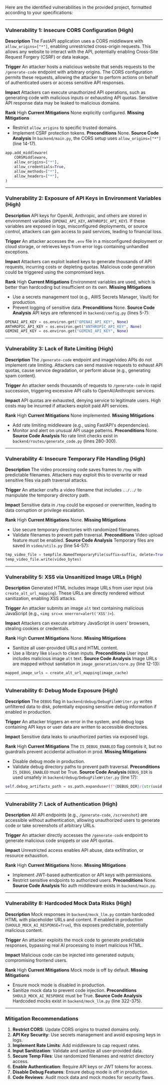 Here are the identified vulnerabilities in the provided project, formatted according to your specifications:

---

### Vulnerability 1: Insecure CORS Configuration (High)
**Description**
The FastAPI application uses a CORS middleware with `allow_origins=["*"]`, enabling unrestricted cross-origin requests. This allows any website to interact with the API, potentially enabling Cross-Site Request Forgery (CSRF) or data leakage.

**Trigger**
An attacker hosts a malicious website that sends requests to the `/generate-code` endpoint with arbitrary origins. The CORS configuration permits these requests, allowing the attacker to perform actions on behalf of authenticated users or access sensitive API responses.

**Impact**
Attackers can execute unauthorized API operations, such as generating code with malicious inputs or exhausting API quotas. Sensitive API response data may be leaked to malicious domains.

**Rank** High
**Current Mitigations** None explicitly configured.
**Missing Mitigations**
- Restrict `allow_origins` to specific trusted domains.
- Implement CSRF protection tokens.
**Preconditions** None.
**Source Code Analysis**
In `backend/main.py`, the CORS setup uses `allow_origins=["*"]` (line 14-17).
```python
app.add_middleware(
    CORSMiddleware,
    allow_origins=["*"],
    allow_credentials=True,
    allow_methods=["*"],
    allow_headers=["*"],
)
```

---

### Vulnerability 2: Exposure of API Keys in Environment Variables (High)
**Description**
API keys for OpenAI, Anthropic, and others are stored in environment variables (`OPENAI_API_KEY`, `ANTHROPIC_API_KEY`). If these variables are exposed in logs, misconfigured deployments, or source control, attackers can gain access to paid services, leading to financial loss.

**Trigger**
An attacker accesses the `.env` file in a misconfigured deployment or cloud storage, or retrieves keys from error logs containing unhandled exceptions.

**Impact**
Attackers can exploit leaked keys to generate thousands of API requests, incurring costs or depleting quotas. Malicious code generation could be triggered using the compromised keys.

**Rank** High
**Current Mitigations** Environment variables are used, which is better than hardcoding but insufficient on its own.
**Missing Mitigations**
- Use a secrets management tool (e.g., AWS Secrets Manager, Vault) for production.
- Prevent logging of sensitive data.
**Preconditions** None.
**Source Code Analysis**
API keys are referenced in `backend/config.py` (lines 5-7):
```python
OPENAI_API_KEY = os.environ.get("OPENAI_API_KEY", None)
ANTHROPIC_API_KEY = os.environ.get("ANTHROPIC_API_KEY", None)
GEMINI_API_KEY = os.environ.get("GEMINI_API_KEY", None)
```

---

### Vulnerability 3: Lack of Rate Limiting (High)
**Description**
The `/generate-code` endpoint and image/video APIs do not implement rate limiting. Attackers can send massive requests to exhaust API quotas, cause service degradation, or perform abuse (e.g., generating spam content).

**Trigger**
An attacker sends thousands of requests to `/generate-code` in rapid succession, triggering excessive API calls to OpenAI/Anthropic services.

**Impact**
API quotas are exhausted, denying service to legitimate users. High costs may be incurred if attackers exploit paid API services.

**Rank** High
**Current Mitigations** None implemented.
**Missing Mitigations**
- Add rate limiting middleware (e.g., using FastAPI's dependencies).
- Monitor and alert on unusual API usage patterns.
**Preconditions** None.
**Source Code Analysis**
No rate limit checks exist in `backend/routes/generate_code.py` (lines 280-300).

---

### Vulnerability 4: Insecure Temporary File Handling (High)
**Description**
The video processing code saves frames to `/tmp` with predictable filenames. Attackers may exploit this to overwrite or read sensitive files via path traversal attacks.

**Trigger**
An attacker crafts a video filename that includes `../../` to manipulate the temporary directory path.

**Impact**
Sensitive data in `/tmp` could be exposed or overwritten, leading to data corruption or privilege escalation.

**Rank** High
**Current Mitigations** None.
**Missing Mitigations**
- Use secure temporary directories with randomized filenames.
- Validate filenames to prevent path traversal.
**Preconditions** Video upload feature must be enabled.
**Source Code Analysis**
Temporary files are saved in `video/utils.py` (line 54-57):
```python
tmp_video_file = tempfile.NamedTemporaryFile(suffix=suffix, delete=True)
temp_video_file.write(video_bytes)
```

---

### Vulnerability 5: XSS via Unsanitized Image URLs (High)
**Description**
Generated HTML includes image URLs from user input (via `create_alt_url_mapping`). These URLs are directly rendered without sanitization, enabling XSS attacks.

**Trigger**
An attacker submits an image `alt` text containing malicious JavaScript (e.g., `<img src=x onerror=alert('XSS')>`).

**Impact**
Attackers can execute arbitrary JavaScript in users' browsers, stealing cookies or credentials.

**Rank** High
**Current Mitigations** None.
**Missing Mitigations**
- Sanitize all user-provided URLs and HTML content.
- Use a library like `bleach` to clean inputs.
**Preconditions** User input includes malicious image `alt` text.
**Source Code Analysis**
Image URLs are mapped without sanitation in `image_generation/core.py` (line 12-13):
```python
mapped_image_urls = create_alt_url_mapping(image_cache)
```

---

### Vulnerability 6: Debug Mode Exposure (High)
**Description**
The `DEBUG` flag in `backend/debug/DebugFileWriter.py` writes unfiltered data to disk, potentially exposing sensitive debug information if enabled in production.

**Trigger**
An attacker triggers an error in the system, and debug logs containing API keys or user data are written to accessible directories.

**Impact**
Sensitive data leaks to unauthorized parties via exposed logs.

**Rank** High
**Current Mitigations** The `IS_DEBUG_ENABLED` flag controls it, but no guardrails prevent accidental activation in prod.
**Missing Mitigations**
- Disable debug mode in production.
- Validate debug directory paths to prevent path traversal.
**Preconditions** `IS_DEBUG_ENABLED` must be True.
**Source Code Analysis**
`DEBUG_DIR` is used unsafely in `backend/debug/DebugFileWriter.py` (line 17):
```python
self.debug_artifacts_path = os.path.expanduser(f"{DEBUG_DIR}/{str(uuid.uuid4())}")
```

---

### Vulnerability 7: Lack of Authentication (High)
**Description**
All API endpoints (e.g., `/generate-code`, `/screenshot`) are accessible without authentication, allowing unauthorized users to generate code or take screenshots of arbitrary URLs.

**Trigger**
An attacker directly accesses the `/generate-code` endpoint to generate malicious code snippets or use API quotas.

**Impact**
Unrestricted access enables API abuse, data exfiltration, or resource exhaustion.

**Rank** High
**Current Mitigations** None.
**Missing Mitigations**
- Implement JWT-based authentication or API keys with permissions.
- Restrict sensitive endpoints to authorized users.
**Preconditions** None.
**Source Code Analysis**
No auth middleware exists in `backend/main.py`.

---

### Vulnerability 8: Hardcoded Mock Data Risks (High)
**Description**
Mock responses in `backend/mock_llm.py` contain hardcoded HTML with placeholder URLs and content. If enabled in production (`SHOULD_MOCK_AI_RESPONSE=True`), this exposes predictable, potentially malicious content.

**Trigger**
An attacker exploits the mock code to generate predictable responses, bypassing real AI processing to insert malicious HTML.

**Impact**
Malicious code can be injected into generated outputs, compromising frontend users.

**Rank** High
**Current Mitigations** Mock mode is off by default.
**Missing Mitigations**
- Ensure mock mode is disabled in production.
- Sanitize mock data to prevent code injection.
**Preconditions** `SHOULD_MOCK_AI_RESPONSE` must be True.
**Source Code Analysis**
Hardcoded mocks exist in `backend/mock_llm.py` (line 322-375).

---

### Mitigation Recommendations
1. **Restrict CORS**: Update CORS origins to trusted domains only.
2. **API Key Security**: Use secrets management and avoid exposing keys in logs.
3. **Implement Rate Limits**: Add middleware to cap request rates.
4. **Input Sanitization**: Validate and sanitize all user-provided data.
5. **Secure Temp Files**: Use randomized filenames and restrict directory access.
6. **Enable Authentication**: Require API keys or JWT tokens for access.
7. **Disable Debug Features**: Ensure debug mode is off in production.
8. **Code Reviews**: Audit mock data and mock modes for security flaws.
